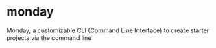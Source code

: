 # monday
Monday, a customizable CLI (Command Line Interface) to create starter projects via the command line
